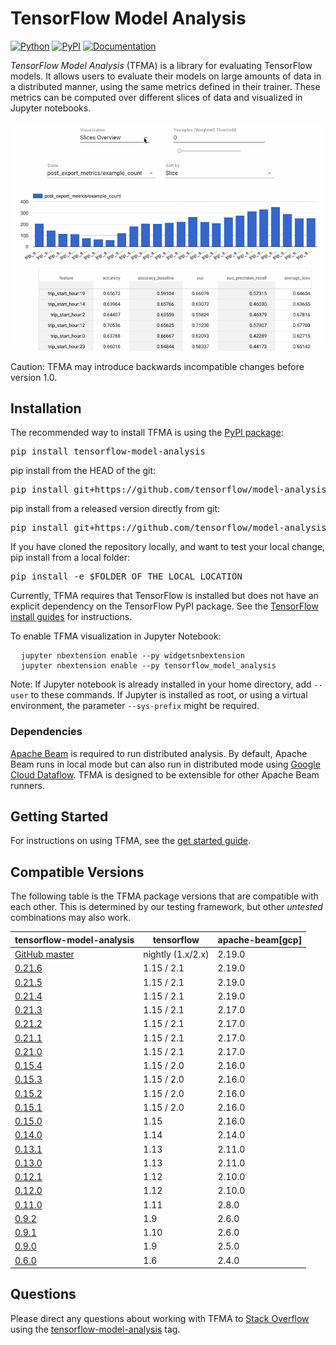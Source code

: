 <!-- See: www.tensorflow.org/tfx/model_analysis/ -->

# TensorFlow Model Analysis

[![Python](https://img.shields.io/pypi/pyversions/tensorflow-model-analysis.svg?style=plastic)](https://github.com/tensorflow/model-analysis)
[![PyPI](https://badge.fury.io/py/tensorflow-model-analysis.svg)](https://badge.fury.io/py/tensorflow-model-analysis)
[![Documentation](https://img.shields.io/badge/api-reference-blue.svg)](https://www.tensorflow.org/tfx/model_analysis/api_docs/python/tfma)

*TensorFlow Model Analysis* (TFMA) is a library for evaluating TensorFlow models.
It allows users to evaluate their models on large amounts of data in a
distributed manner, using the same metrics defined in their trainer. These
metrics can be computed over different slices of data and visualized in Jupyter
notebooks.

![TFMA Slicing Metrics Browser](https://raw.githubusercontent.com/tensorflow/model-analysis/master/g3doc/images/tfma-slicing-metrics-browser.gif)

Caution: TFMA may introduce backwards incompatible changes before version 1.0.

## Installation

The recommended way to install TFMA is using the
[PyPI package](https://pypi.org/project/tensorflow-model-analysis/):

<pre class="devsite-terminal devsite-click-to-copy">
pip install tensorflow-model-analysis
</pre>

pip install from the HEAD of the git:

<pre class="devsite-terminal devsite-click-to-copy">
pip install git+https://github.com/tensorflow/model-analysis.git#egg=tensorflow_model_analysis
</pre>

pip install from a released version directly from git:

<pre class="devsite-terminal devsite-click-to-copy">
pip install git+https://github.com/tensorflow/model-analysis.git@v0.21.3#egg=tensorflow_model_analysis
</pre>

If you have cloned the repository locally, and want to test your local change,
pip install from a local folder:

<pre class="devsite-terminal devsite-click-to-copy">
pip install -e $FOLDER_OF_THE_LOCAL_LOCATION
</pre>

Currently, TFMA requires that TensorFlow is installed but does not have an
explicit dependency on the TensorFlow PyPI package. See the
[TensorFlow install guides](https://www.tensorflow.org/install/) for instructions.

To enable TFMA visualization in Jupyter Notebook:

<pre class="prettyprint">
  <code class="devsite-terminal">jupyter nbextension enable --py widgetsnbextension</code>
  <code class="devsite-terminal">jupyter nbextension enable --py tensorflow_model_analysis</code>
</pre>

Note: If Jupyter notebook is already installed in your home directory, add
`--user` to these commands. If Jupyter is installed as root, or using a virtual
environment, the parameter `--sys-prefix` might be required.

### Dependencies

[Apache Beam](https://beam.apache.org/) is required to run distributed analysis.
By default, Apache Beam runs in local mode but can also run in distributed mode
using [Google Cloud Dataflow](https://cloud.google.com/dataflow/). TFMA is
designed to be extensible for other Apache Beam runners.

## Getting Started

For instructions on using TFMA, see the [get started
guide](https://github.com/tensorflow/model-analysis/blob/master/g3doc/get_started.md).

## Compatible Versions

The following table is the TFMA package versions that are compatible with each
other. This is determined by our testing framework, but other *untested*
combinations may also work.

|tensorflow-model-analysis                                                           |tensorflow    |apache-beam[gcp]|
|------------------------------------------------------------------------------------|--------------|----------------|
|[GitHub master](https://github.com/tensorflow/model-analysis/blob/master/RELEASE.md)|nightly (1.x/2.x) |2.19.0      |
|[0.21.6](https://github.com/tensorflow/model-analysis/blob/v0.21.6/RELEASE.md)      |1.15 / 2.1    |2.19.0          |
|[0.21.5](https://github.com/tensorflow/model-analysis/blob/v0.21.5/RELEASE.md)      |1.15 / 2.1    |2.19.0          |
|[0.21.4](https://github.com/tensorflow/model-analysis/blob/v0.21.4/RELEASE.md)      |1.15 / 2.1    |2.19.0          |
|[0.21.3](https://github.com/tensorflow/model-analysis/blob/v0.21.3/RELEASE.md)      |1.15 / 2.1    |2.17.0          |
|[0.21.2](https://github.com/tensorflow/model-analysis/blob/v0.21.2/RELEASE.md)      |1.15 / 2.1    |2.17.0          |
|[0.21.1](https://github.com/tensorflow/model-analysis/blob/v0.21.1/RELEASE.md)      |1.15 / 2.1    |2.17.0          |
|[0.21.0](https://github.com/tensorflow/model-analysis/blob/v0.21.0/RELEASE.md)      |1.15 / 2.1    |2.17.0          |
|[0.15.4](https://github.com/tensorflow/model-analysis/blob/v0.15.4/RELEASE.md)      |1.15 / 2.0    |2.16.0          |
|[0.15.3](https://github.com/tensorflow/model-analysis/blob/v0.15.3/RELEASE.md)      |1.15 / 2.0    |2.16.0          |
|[0.15.2](https://github.com/tensorflow/model-analysis/blob/v0.15.2/RELEASE.md)      |1.15 / 2.0    |2.16.0          |
|[0.15.1](https://github.com/tensorflow/model-analysis/blob/v0.15.1/RELEASE.md)      |1.15 / 2.0    |2.16.0          |
|[0.15.0](https://github.com/tensorflow/model-analysis/blob/v0.15.0/RELEASE.md)      |1.15          |2.16.0          |
|[0.14.0](https://github.com/tensorflow/model-analysis/blob/v0.14.0/RELEASE.md)      |1.14          |2.14.0          |
|[0.13.1](https://github.com/tensorflow/model-analysis/blob/v0.13.1/RELEASE.md)      |1.13          |2.11.0          |
|[0.13.0](https://github.com/tensorflow/model-analysis/blob/v0.13.0/RELEASE.md)      |1.13          |2.11.0          |
|[0.12.1](https://github.com/tensorflow/model-analysis/blob/v0.12.1/RELEASE.md)      |1.12          |2.10.0          |
|[0.12.0](https://github.com/tensorflow/model-analysis/blob/v0.12.0/RELEASE.md)      |1.12          |2.10.0          |
|[0.11.0](https://github.com/tensorflow/model-analysis/blob/v0.11.0/RELEASE.md)      |1.11          |2.8.0           |
|[0.9.2](https://github.com/tensorflow/model-analysis/blob/v0.9.2/RELEASE.md)        |1.9           |2.6.0           |
|[0.9.1](https://github.com/tensorflow/model-analysis/blob/v0.9.1/RELEASE.md)        |1.10          |2.6.0           |
|[0.9.0](https://github.com/tensorflow/model-analysis/blob/v0.9.0/RELEASE.md)        |1.9           |2.5.0           |
|[0.6.0](https://github.com/tensorflow/model-analysis/blob/v0.6.0/RELEASE.md)        |1.6           |2.4.0           |

## Questions

Please direct any questions about working with TFMA to
[Stack Overflow](https://stackoverflow.com) using the
[tensorflow-model-analysis](https://stackoverflow.com/questions/tagged/tensorflow-model-analysis)
tag.
